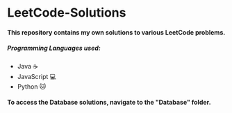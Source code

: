 # LeetCode-Solutions 
#### This repository contains my own solutions to various LeetCode problems. 
##### Programming Languages used:
- Java ☕️
- JavaScript 💻
- Python 🐱
#### To access the Database solutions, navigate to the "Database" folder.
